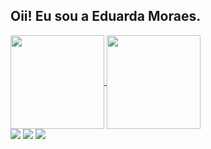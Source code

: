 ## Oii! Eu sou a Eduarda Moraes.

<div>
<a href="https://github.com/moraeseduardaa/github-readme-stats">
  <img height=150 align="center" src="https://github-readme-stats.vercel.app/api?username=moraeseduardaa&show_icons=true&theme=dracula&include_all_commits=true&count_private=true" />
</a>
<a href="https://github.com/moraeseduardaa/convoychat">
  <img height=150 align="center" src="https://github-readme-stats.vercel.app/api/top-langs?username=moraeseduardaa&layout=compact&langs_count=16&theme=dracula" />
</a>
</div>

<div>
  <a href="https://instagram.com/mo_xduda" target="_blank"><img src="https://img.shields.io/badge/-Instagram-%23E4405F?style=for-the-badge&logo=instagram&logoColor=white" target="_blank"></a>
   <a href = "mailto:moraeseduarda72@gmail.com"><img src="https://img.shields.io/badge/-Gmail-%23333?style=for-the-badge&logo=gmail&logoColor=white" target="_blank"></a>
 <a href="https://www.linkedin.com/in/eduarda-moraes-286602227" target="_blank"><img src="https://img.shields.io/badge/-LinkedIn-%230077B5?style=for-the-badge&logo=linkedin&logoColor=white" target="_blank"></a> 
</div>
